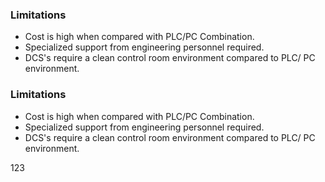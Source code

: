

### **Limitations**

- Cost is high when compared with PLC/PC Combination.
- Specialized support from engineering personnel required.
- DCS's require a clean control room environment compared to PLC/ PC environment.

### **Limitations**

* Cost is high when compared with PLC/PC Combination.
* Specialized support from engineering personnel required.
* DCS's require a clean control room environment compared to PLC/ PC environment.


123

